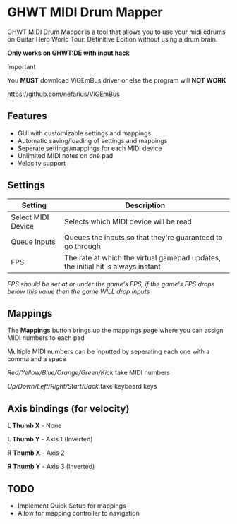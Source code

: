 # GHWT MIDI Drum Mapper

GHWT MIDI Drum Mapper is a tool that allows you to use your midi edrums on Guitar Hero World Tour: Definitive Edition without using a drum brain.

__Only works on GHWT:DE with input hack__

> [!IMPORTANT] 
> You **MUST** download ViGEmBus driver or else the program will **NOT WORK**
> 
> https://github.com/nefarius/ViGEmBus

## Features
- GUI with customizable settings and mappings
- Automatic saving/loading of settings and mappings
- Seperate settings/mappings for each MIDI device
- Unlimited MIDI notes on one pad
- Velocity support

## Settings
|Setting|Description|
|-|-|
|Select MIDI Device|Selects which MIDI device will be read|
|Queue Inputs|Queues the inputs so that they're guaranteed to go through|
|FPS|The rate at which the virtual gamepad updates, the initial hit is always instant|

*FPS should be set at or under the game's FPS, if the game's FPS drops below this value then the game WILL drop inputs*

## Mappings
The **Mappings** button brings up the mappings page where you can assign MIDI numbers to each pad

Multiple MIDI numbers can be inputted by seperating each one with a comma and a space

*Red/Yellow/Blue/Orange/Green/Kick* take MIDI numbers

*Up/Down/Left/Right/Start/Back* take keyboard keys

## Axis bindings (for velocity)
**L Thumb X** - None

**L Thumb Y** - Axis 1 (Inverted)

**R Thumb X** - Axis 2

**R Thumb Y** - Axis 3 (Inverted)

## TODO
- Implement Quick Setup for mappings
- Allow for mapping controller to navigation
